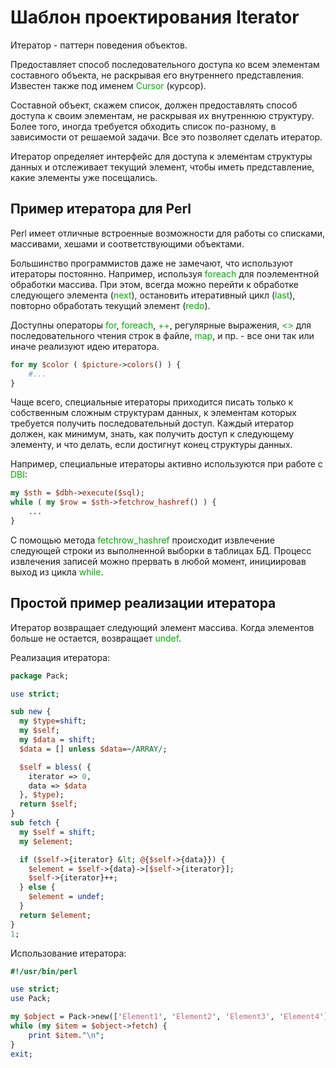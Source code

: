 ﻿# Шаблон проектирования Iterator

Итератор - паттерн поведения объектов.

Предоставляет способ последовательного доступа ко всем элементам составного объекта, не раскрывая его внутреннего представления. Известен также под именем <font color="#00aa00">Cursor</font> (курсор).

Составной объект, скажем список, должен предоставлять способ доступа к своим элементам, не раскрывая их внутреннюю структуру. Более того, иногда требуется обходить список по-разному, в зависимости от решаемой задачи. Все это позволяет сделать итератор.

Итератор определяет интерфейс для доступа к элементам структуры данных и отслеживает текущий элемент, чтобы иметь представление, какие элементы уже посещались.

## Пример итератора для Perl

Perl имеет отличные встроенные возможности для работы со списками, массивами, хешами и соответствующими объектами.

Большинство программистов даже не замечают, что используют итераторы постоянно. Например, используя <font color="#00aa00">foreach</font> для поэлементной обработки массива. При этом, всегда можно перейти к обработке следующего элемента (<font color="#00aa00">next</font>), остановить итеративный цикл (<font color="#00aa00">last</font>), повторно обработать текущий элемент (<font color="#00aa00">redo</font>).

Доступны операторы <font color="#00aa00">for</font>, <font color="#00aa00">foreach</font>, <font color="#00aa00">++</font>, регулярные выражения, <font color="#00aa00">&lt;&gt;</font> для последовательного чтения строк в файле, <font color="#00aa00">map</font>, и пр. - все они так или иначе реализуют идею итератора.

```perl
for my $color ( $picture->colors() ) {
    #...
}
```

Чаще всего, специальные итераторы приходится писать только к собственным сложным структурам данных, к элементам которых требуется получить последовательный доступ. Каждый итератор должен, как минимум, знать, как получить доступ к следующему элементу, и что делать, если достигнут конец структуры данных.

Например, специальные итераторы активно используются при работе с <font color="#00aa00">DBI</font>:

```perl
my $sth = $dbh->execute($sql);
while ( my $row = $sth->fetchrow_hashref() ) {
    ...
}
```

С помощью метода <font color="#00aa00">fetchrow_hashref</font> происходит извлечение следующей строки из выполненной выборки в таблицах БД. Процесс извлечения записей можно прервать в любой момент, инициировав выход из цикла <font color="#00aa00">while</font>.

## Простой пример реализации итератора

Итератор возвращает следующий элемент массива. Когда элементов больше не остается, возвращает <font color="#00aa00">undef</font>.

Реализация итератора:

```perl
package Pack;

use strict;

sub new {
  my $type=shift;
  my $self;
  my $data = shift;
  $data = [] unless $data=~/ARRAY/;

  $self = bless( {
    iterator => 0,
    data => $data
  }, $type);
  return $self;
}
sub fetch {
  my $self = shift;
  my $element;

  if ($self->{iterator} &lt; @{$self->{data}}) {
    $element = $self->{data}->[$self->{iterator}];
    $self->{iterator}++;
  } else {
    $element = undef;
  }
  return $element;  
}
1;
```

Использование итератора:

```perl
#!/usr/bin/perl

use strict;
use Pack;

my $object = Pack->new(['Element1', 'Element2', 'Element3', 'Element4']);
while (my $item = $object->fetch) {
	print $item."\n";
}
exit;
```

